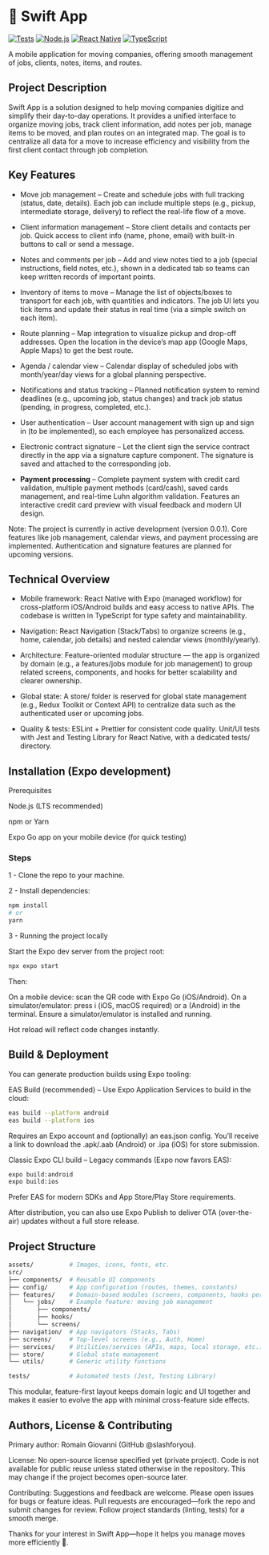 # 🚚 Swift App

[![Tests](https://github.com/slashforyou/swift-app/workflows/Tests/badge.svg)](https://github.com/slashforyou/swift-app/actions)
[![Node.js](https://img.shields.io/badge/node-20.x-brightgreen.svg)](https://nodejs.org/)
[![React Native](https://img.shields.io/badge/react--native-0.76.5-blue.svg)](https://reactnative.dev/)
[![TypeScript](https://img.shields.io/badge/typescript-5.3.3-blue.svg)](https://www.typescriptlang.org/)

A mobile application for moving companies, offering smooth management of jobs, clients, notes, items, and routes.

## Project Description

Swift App is a solution designed to help moving companies digitize and simplify their day-to-day operations. It provides a unified interface to organize moving jobs, track client information, add notes per job, manage items to be moved, and plan routes on an integrated map. The goal is to centralize all data for a move to increase efficiency and visibility from the first client contact through job completion.

## Key Features

- Move job management – Create and schedule jobs with full tracking (status, date, details). Each job can include multiple steps (e.g., pickup, intermediate storage, delivery) to reflect the real-life flow of a move.

- Client information management – Store client details and contacts per job. Quick access to client info (name, phone, email) with built-in buttons to call or send a message.

- Notes and comments per job – Add and view notes tied to a job (special instructions, field notes, etc.), shown in a dedicated tab so teams can keep written records of important points.

- Inventory of items to move – Manage the list of objects/boxes to transport for each job, with quantities and indicators. The job UI lets you tick items and update their status in real time (via a simple switch on each item).

- Route planning – Map integration to visualize pickup and drop-off addresses. Open the location in the device’s map app (Google Maps, Apple Maps) to get the best route.

- Agenda / calendar view – Calendar display of scheduled jobs with month/year/day views for a global planning perspective.

- Notifications and status tracking – Planned notification system to remind deadlines (e.g., upcoming job, status changes) and track job status (pending, in progress, completed, etc.).

- User authentication – User account management with sign up and sign in (to be implemented), so each employee has personalized access.

- Electronic contract signature – Let the client sign the service contract directly in the app via a signature capture component. The signature is saved and attached to the corresponding job.

- **Payment processing** – Complete payment system with credit card validation, multiple payment methods (card/cash), saved cards management, and real-time Luhn algorithm validation. Features an interactive credit card preview with visual feedback and modern UI design.

Note: The project is currently in active development (version 0.0.1). Core features like job management, calendar views, and payment processing are implemented. Authentication and signature features are planned for upcoming versions.

## Technical Overview

- Mobile framework: React Native with Expo (managed workflow) for cross-platform iOS/Android builds and easy access to native APIs. The codebase is written in TypeScript for type safety and maintainability.

- Navigation: React Navigation (Stack/Tabs) to organize screens (e.g., home, calendar, job details) and nested calendar views (monthly/yearly).

- Architecture: Feature-oriented modular structure — the app is organized by domain (e.g., a features/jobs module for job management) to group related screens, components, and hooks for better scalability and clearer ownership.

- Global state: A store/ folder is reserved for global state management (e.g., Redux Toolkit or Context API) to centralize data such as the authenticated user or upcoming jobs.

- Quality & tests: ESLint + Prettier for consistent code quality. Unit/UI tests with Jest and Testing Library for React Native, with a dedicated tests/ directory.

## Installation (Expo development)

Prerequisites

Node.js (LTS recommended)

npm or Yarn

Expo Go app on your mobile device (for quick testing)

### Steps

1 - Clone the repo to your machine.

2 - Install dependencies:
```bash
npm install
# or
yarn
```
3 - Running the project locally

Start the Expo dev server from the project root:
```bash
npx expo start
```
Then:

On a mobile device: scan the QR code with Expo Go (iOS/Android).
On a simulator/emulator: press i (iOS, macOS required) or a (Android) in the terminal. Ensure a simulator/emulator is installed and running.

Hot reload will reflect code changes instantly.

## Build & Deployment

You can generate production builds using Expo tooling:

EAS Build (recommended) – Use Expo Application Services to build in the cloud:
```bash
eas build --platform android
eas build --platform ios
```
Requires an Expo account and (optionally) an eas.json config. You’ll receive a link to download the .apk/.aab (Android) or .ipa (iOS) for store submission.

Classic Expo CLI build – Legacy commands (Expo now favors EAS):
```bash
expo build:android
expo build:ios
```
Prefer EAS for modern SDKs and App Store/Play Store requirements.

After distribution, you can also use Expo Publish to deliver OTA (over-the-air) updates without a full store release.

## Project Structure

```bash
assets/          # Images, icons, fonts, etc.
src/
├── components/  # Reusable UI components
├── config/      # App configuration (routes, themes, constants)
├── features/    # Domain-based modules (screens, components, hooks per feature)
│   └── jobs/    # Example feature: moving job management
│       ├── components/
│       ├── hooks/
│       └── screens/
├── navigation/  # App navigators (Stacks, Tabs)
├── screens/     # Top-level screens (e.g., Auth, Home)
├── services/    # Utilities/services (APIs, maps, local storage, etc.)
├── store/       # Global state management
└── utils/       # Generic utility functions

tests/           # Automated tests (Jest, Testing Library)
```

This modular, feature-first layout keeps domain logic and UI together and makes it easier to evolve the app with minimal cross-feature side effects.

## Authors, License & Contributing

Primary author: Romain Giovanni (GitHub @slashforyou).

License: No open-source license specified yet (private project). Code is not available for public reuse unless stated otherwise in the repository. This may change if the project becomes open-source later.

Contributing: Suggestions and feedback are welcome. Please open issues for bugs or feature ideas. Pull requests are encouraged—fork the repo and submit changes for review. Follow project standards (linting, tests) for a smooth merge.

Thanks for your interest in Swift App—hope it helps you manage moves more efficiently 🚀.
